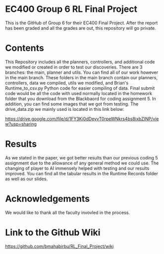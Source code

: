 # EC400 Group 6 RL Final Project

This is the GitHub of Group 6 for their EC400 Final Project. After the report has been graded and all the grades are out, this repository will go private.

# Contents

This Repository includes all the planners, controllers, and additional code we modified or created in order to test our discoveries. There are 3 branches: the main, planner and utils. You can find all of our work however in the main branch. These folders in the main branch contain our planners, controllers, data we compiled, utils we modified, and Brian's Runtime_to_csv.py Python code for easier compiling of data. Final submit code would be all the code with used normally located in the homework folder that you download from the Blackbaord for coding assignment 5. In addition, you can find some images that we got from testing. The drive_data.zip we mainly used is located in this link below:

https://drive.google.com/file/d/1FY3Ki0dDeyvT0rpeWNkrs4bs8ixbZINP/view?usp=sharing

# Results

As we stated in the paper, we got better results than our previous coding 5 assignment due to the allowance of any general method we could use. The changing of player to AI immensely helped with testing and our results improved. You can find all the tabular results in the Runtime Records folder as well as our slides.

# Acknowledgements
We would like to thank all the faculty invovled in the process.

# Link to the Github Wiki
https://github.com/bmahabirbu/RL_Final_Project/wiki
